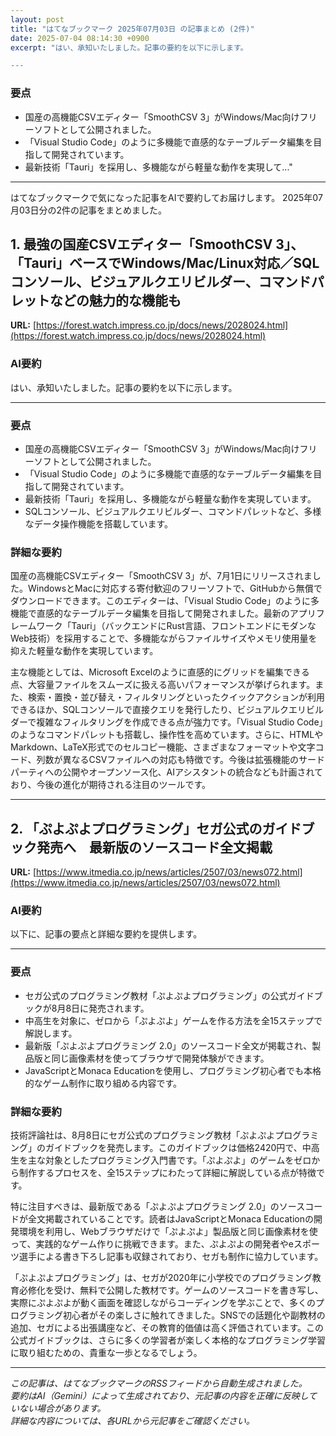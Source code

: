 ```yaml
---
layout: post
title: "はてなブックマーク 2025年07月03日 の記事まとめ (2件)"
date: 2025-07-04 08:14:30 +0900
excerpt: "はい、承知いたしました。記事の要約を以下に示します。

---
```


### 要点

*   国産の高機能CSVエディター「SmoothCSV 3」がWindows/Mac向けフリーソフトとして公開されました。
*   「Visual Studio Code」のように多機能で直感的なテーブルデータ編集を目指して開発されています。
*   最新技術「Tauri」を採用し、多機能ながら軽量な動作を実現して..."
---

はてなブックマークで気になった記事をAIで要約してお届けします。
2025年07月03日分の2件の記事をまとめました。

## 1. 最強の国産CSVエディター「SmoothCSV 3」、「Tauri」ベースでWindows/Mac/Linux対応／SQLコンソール、ビジュアルクエリビルダー、コマンドパレットなどの魅力的な機能も

**URL:** [https://forest.watch.impress.co.jp/docs/news/2028024.html](https://forest.watch.impress.co.jp/docs/news/2028024.html)

### AI要約

はい、承知いたしました。記事の要約を以下に示します。

---

### 要点

*   国産の高機能CSVエディター「SmoothCSV 3」がWindows/Mac向けフリーソフトとして公開されました。
*   「Visual Studio Code」のように多機能で直感的なテーブルデータ編集を目指して開発されています。
*   最新技術「Tauri」を採用し、多機能ながら軽量な動作を実現しています。
*   SQLコンソール、ビジュアルクエリビルダー、コマンドパレットなど、多様なデータ操作機能を搭載しています。

### 詳細な要約

国産の高機能CSVエディター「SmoothCSV 3」が、7月1日にリリースされました。WindowsとMacに対応する寄付歓迎のフリーソフトで、GitHubから無償でダウンロードできます。このエディターは、「Visual Studio Code」のように多機能で直感的なテーブルデータ編集を目指して開発されました。最新のアプリフレームワーク「Tauri」（バックエンドにRust言語、フロントエンドにモダンなWeb技術）を採用することで、多機能ながらファイルサイズやメモリ使用量を抑えた軽量な動作を実現しています。

主な機能としては、Microsoft Excelのように直感的にグリッドを編集できる点、大容量ファイルをスムーズに扱える高いパフォーマンスが挙げられます。また、検索・置換・並び替え・フィルタリングといったクイックアクションが利用できるほか、SQLコンソールで直接クエリを発行したり、ビジュアルクエリビルダーで複雑なフィルタリングを作成できる点が強力です。「Visual Studio Code」のようなコマンドパレットも搭載し、操作性を高めています。さらに、HTMLやMarkdown、LaTeX形式でのセルコピー機能、さまざまなフォーマットや文字コード、列数が異なるCSVファイルへの対応も特徴です。今後は拡張機能のサードパーティへの公開やオープンソース化、AIアシスタントの統合なども計画されており、今後の進化が期待される注目のツールです。

---

## 2. 「ぷよぷよプログラミング」セガ公式のガイドブック発売へ　最新版のソースコード全文掲載

**URL:** [https://www.itmedia.co.jp/news/articles/2507/03/news072.html](https://www.itmedia.co.jp/news/articles/2507/03/news072.html)

### AI要約

以下に、記事の要点と詳細な要約を提供します。

---

### 要点

*   セガ公式のプログラミング教材「ぷよぷよプログラミング」の公式ガイドブックが8月8日に発売されます。
*   中高生を対象に、ゼロから「ぷよぷよ」ゲームを作る方法を全15ステップで解説します。
*   最新版「ぷよぷよプログラミング 2.0」のソースコード全文が掲載され、製品版と同じ画像素材を使ってブラウザで開発体験ができます。
*   JavaScriptとMonaca Educationを使用し、プログラミング初心者でも本格的なゲーム制作に取り組める内容です。

### 詳細な要約

技術評論社は、8月8日にセガ公式のプログラミング教材「ぷよぷよプログラミング」のガイドブックを発売します。このガイドブックは価格2420円で、中高生を主な対象としたプログラミング入門書です。「ぷよぷよ」のゲームをゼロから制作するプロセスを、全15ステップにわたって詳細に解説している点が特徴です。

特に注目すべきは、最新版である「ぷよぷよプログラミング 2.0」のソースコードが全文掲載されていることです。読者はJavaScriptとMonaca Educationの開発環境を利用し、Webブラウザだけで「ぷよぷよ」製品版と同じ画像素材を使って、実践的なゲーム作りに挑戦できます。また、ぷよぷよの開発者やeスポーツ選手による書き下ろし記事も収録されており、セガも制作に協力しています。

「ぷよぷよプログラミング」は、セガが2020年に小学校でのプログラミング教育必修化を受け、無料で公開した教材です。ゲームのソースコードを書き写し、実際にぷよぷよが動く画面を確認しながらコーディングを学ぶことで、多くのプログラミング初心者がその楽しさに触れてきました。SNSでの話題化や副教材の追加、セガによる出張講座など、その教育的価値は高く評価されています。この公式ガイドブックは、さらに多くの学習者が楽しく本格的なプログラミング学習に取り組むための、貴重な一歩となるでしょう。

---

*この記事は、はてなブックマークのRSSフィードから自動生成されました。*  
*要約はAI（Gemini）によって生成されており、元記事の内容を正確に反映していない場合があります。*  
*詳細な内容については、各URLから元記事をご確認ください。*
